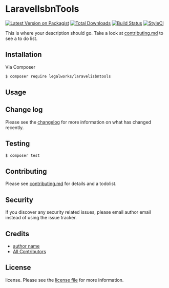 # LaravelIsbnTools

[![Latest Version on Packagist][ico-version]][link-packagist]
[![Total Downloads][ico-downloads]][link-downloads]
[![Build Status][ico-travis]][link-travis]
[![StyleCI][ico-styleci]][link-styleci]

This is where your description should go. Take a look at [contributing.md](contributing.md) to see a to do list.

## Installation

Via Composer

``` bash
$ composer require legalworks/laravelisbntools
```

## Usage

## Change log

Please see the [changelog](changelog.md) for more information on what has changed recently.

## Testing

``` bash
$ composer test
```

## Contributing

Please see [contributing.md](contributing.md) for details and a todolist.

## Security

If you discover any security related issues, please email author email instead of using the issue tracker.

## Credits

- [author name][link-author]
- [All Contributors][link-contributors]

## License

license. Please see the [license file](license.md) for more information.

[ico-version]: https://img.shields.io/packagist/v/legalworks/laravelisbntools.svg?style=flat-square
[ico-downloads]: https://img.shields.io/packagist/dt/legalworks/laravelisbntools.svg?style=flat-square
[ico-travis]: https://img.shields.io/travis/legalworks/laravelisbntools/master.svg?style=flat-square
[ico-styleci]: https://styleci.io/repos/12345678/shield

[link-packagist]: https://packagist.org/packages/legalworks/laravelisbntools
[link-downloads]: https://packagist.org/packages/legalworks/laravelisbntools
[link-travis]: https://travis-ci.org/legalworks/laravelisbntools
[link-styleci]: https://styleci.io/repos/12345678
[link-author]: https://github.com/legalworks
[link-contributors]: ../../contributors
